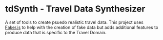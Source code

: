 # tdSynth - Travel Data Synthesizer
A set of tools to create psuedo realistic travel data. This project
uses [Faker.js](https://github.com/marak/Faker.js/) to help with the
creation of fake data but adds additional features to produce data
that is specific to the Travel Domain.
